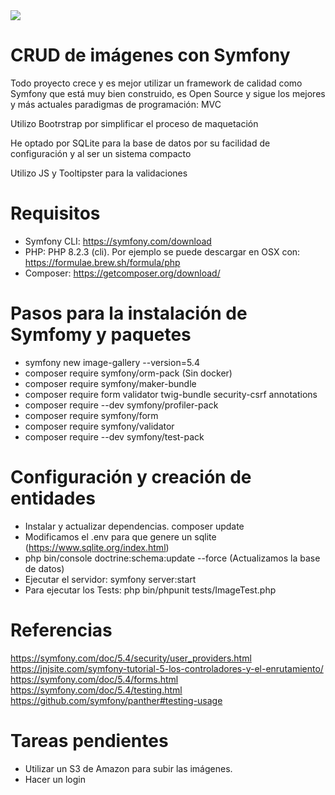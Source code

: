 <img src="https://jorgebenitezlopez.com/github/symfony.jpg">

# CRUD de imágenes con Symfony

Todo proyecto crece y es mejor utilizar un framework de calidad como Symfony que está muy bien construido, es Open Source y sigue los mejores y más actuales paradigmas de programación: MVC

Utilizo Bootrstrap por simplificar el proceso de maquetación

He optado por SQLite para la base de datos por su facilidad de configuración y al ser un sistema compacto

Utilizo JS y Tooltipster para la validaciones

# Requisitos

- Symfony CLI: https://symfony.com/download
- PHP: PHP 8.2.3 (cli). Por ejemplo se puede descargar en OSX con: https://formulae.brew.sh/formula/php
- Composer: https://getcomposer.org/download/

# Pasos para la instalación de Symfomy y paquetes

- symfony new image-gallery  --version=5.4
- composer require symfony/orm-pack (Sin docker)
- composer require symfony/maker-bundle
- composer require form validator twig-bundle security-csrf annotations
- composer require --dev symfony/profiler-pack
- composer require symfony/form
- composer require symfony/validator
- composer require --dev symfony/test-pack 

# Configuración y creación de entidades

- Instalar y actualizar dependencias. composer update
- Modificamos el .env para que genere un sqlite (https://www.sqlite.org/index.html)
- php bin/console doctrine:schema:update --force (Actualizamos la base de datos)
- Ejecutar el servidor:  symfony server:start
- Para ejecutar los Tests: php bin/phpunit tests/ImageTest.php

# Referencias

https://symfony.com/doc/5.4/security/user_providers.html
https://jnjsite.com/symfony-tutorial-5-los-controladores-y-el-enrutamiento/
https://symfony.com/doc/5.4/forms.html
https://symfony.com/doc/5.4/testing.html
https://github.com/symfony/panther#testing-usage

# Tareas pendientes

- Utilizar un S3 de Amazon para subir las imágenes.
- Hacer un login



